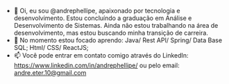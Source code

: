 - 👋 Oi, eu sou @andrephellipe, apaixonado por tecnologia e desenvolvimento. Estou concluíndo a graduação em Análise e Desenvolvimento de Sistemas. Ainda não estou trabalhando na área de desenvolvimento, mas estou buscando minha transição de carreira.
- 🌱 No momento estou focado aprendo: Java/ Rest API/ Spring/ Data Base SQL; Html/ CSS/ ReactJS;
- 📫 Você pode entrar em contato comigo através do LinkedIn: https://www.linkedin.com/in/andrephellipe/ ou pelo email: andre.eter.10@gmail.com

<!---
andrephellipe/andrephellipe is a ✨ special ✨ repository because its `README.md` (this file) appears on your GitHub profile.
You can click the Preview link to take a look at your changes.
--->
